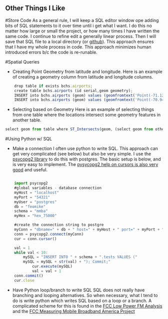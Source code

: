 Other Things I Like
--------------------

#Store Code
As a general rule, I will keep a SQL editor window ope adding bits of SQL statements to it over time until i get what I want.  I do this no matter how large or small the project, or how many times I have written the same code.  I continue to refine edit a generally linear process.  Then I will save that SQL file to a local directory (or [github](https://github.com/feomike)).  This approach ensures that I have my whole process in code.  This approach minimizes human introduced errors b/c the code is re-runable.

#Spatial Queries
- Creating Point Geometry from latitude and longitude.  Here is an example of creating a geometry column from latitude and longitude columns.

```javascript  
	drop table if exists bchs.airports;
	create table bchs.airports (id serial,geom geometry);
	INSERT into bchs.airports (geom) values (geomfromtext('Point(-71.1217787  41.7154923 0)',4326));
	INSERT into bchs.airports (geom) values (geomfromtext('Point(-70.9457635  43.1369197 0)',4326));
```

- Selecting based on Geometry
Here is an example of selecting things from one table where the locations intersect some geometry features in another table.

```javascript  
select geom from table where ST_Intersects(geom, (select geom from othe_table where source_id = '123'))
```


#Using Python w/ SQL
- Make a connection
I often use python to write SQL.  This approach can get very complicated (see below) but also be very simple.  I use the [psycopg2 library](http://initd.org/psycopg/) to do this with postgres.  The basic setup is below, and is very easy to implement.  The [pysycopg2 help on cursors is also very good](http://initd.org/psycopg/docs/cursor.html) and useful.


```javascript  

	import psycopg2
	#global variables - database connection
	myHost = "localhost"
	myPort = "54321"
	myUser = "postgres"
	db = "feomike"
	schema = "mmba"
	myHex = "hex_75000"

	#create the connection string to postgre
	myConn = "dbname=" + db + " host=" + myHost + " port=" + myPort + " user=" + myUser
	conn = psycopg2.connect(myConn)
	cur = conn.cursor()

	val = 1
	while val < 10:
		mySQL = "INSERT INTO " + schema + ".tests VALUES (" 
	   	mySQL = mySQL + str(val) + "); Commit;"
        	cur.execute(mySQL)
        	val = val + 1
 	conn.commit()
	cur.close 
```




- Have Python loop/branch to write SQL
SQL does not really have branching and looping alternatives.  So when necessary, what I tend to do is write python which writes SQL based on a loop or a branch.  A complicated scheme for this is found in the [FCC Low Power FM Analysis](https://github.com/FCC/lpfm/blob/master/processing/lpfm_setup.py) and the [FCC Measuring Mobile Broadband America Project](https://github.com/feomike/mmba_viz_processing/blob/master/processing/mmba.py)


